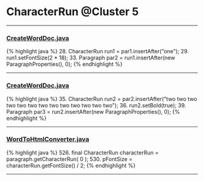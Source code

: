 # CharacterRun @Cluster 5

***

### [CreateWordDoc.java](https://searchcode.com/codesearch/view/111543829/)
{% highlight java %}
28. CharacterRun run1 = par1.insertAfter("one");
29. run1.setFontSize(2 * 18);
33. Paragraph par2 = run1.insertAfter(new ParagraphProperties(), 0);
{% endhighlight %}

***

### [CreateWordDoc.java](https://searchcode.com/codesearch/view/111543829/)
{% highlight java %}
35. CharacterRun run2 = par2.insertAfter("two two two two two two two two two two two two two");
36. run2.setBold(true);
39. Paragraph par3 = run2.insertAfter(new ParagraphProperties(), 0);
{% endhighlight %}

***

### [WordToHtmlConverter.java](https://searchcode.com/codesearch/view/97383966/)
{% highlight java %}
526. final CharacterRun characterRun = paragraph.getCharacterRun( 0 );
530.     pFontSize = characterRun.getFontSize() / 2;
{% endhighlight %}

***

